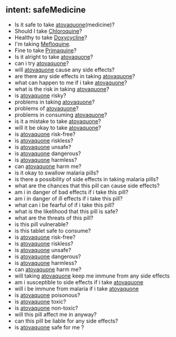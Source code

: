 ## intent: safeMedicine
- Is it safe to take [atovaquone](medicine)(medicine)?
- Should I take [Chloroquine](medicine)?
- Healthy to take [Doxycycline](medicine)?
- I'm taking [Mefloquine](medicine).
- Fine to take [Primaquine](medicine)?
- Is it alright to take [atovaquone](medicine)?
- can i try [atovaquone](medicine)?
- will [atovaquone](medicine) cause any side effects?
- are there any side effects in taking [atovaquone](medicine)?
- what can happen to me if i take [atovaquone](medicine)?
- what is the risk in taking [atovaquone](medicine)?
- is [atovaquone](medicine) risky?
- problems in taking [atovaquone](medicine)?
- problems of [atovaquone](medicine)?
- problems in consuming [atovaquone](medicine)?
- is it a mistake to take [atovaquone](medicine)?
- will it be okay to take [atovaquone](medicine)?
- is [atovaquone](medicine) risk-free?
- is [atovaquone](medicine) riskless?
- is [atovaquone](medicine) unsafe?
- is [atovaquone](medicine) dangerous?
- is [atovaquone](medicine) harmless?
- can [atovaquone](medicine) harm me?
- is it okay to swallow malaria pills?
- is there a possibility of side effects in taking malaria pills?
- what are the chances that this pill can cause side effects?
- am i in danger of bad effects if i take this pill?
- am i in danger of ill effects if i take this pill?
- what can i be fearful of if i take this pill?
- what is the likelihood that this pill is safe?
- what are the threats of this pill?
- is this pill vulnerable?
- is this tablet safe to consume?   
- is [atovaquone](medicine) risk-free?
- is [atovaquone](medicine) riskless?
- is [atovaquone](medicine) unsafe?
- is [atovaquone](medicine) dangerous?
- is [atovaquone](medicine) harmless?
- can [atovaquone](medicine) harm me?
- will taking [atovaquone](medicine) keep me immune from any side effects
- am i susceptible to side effects if i take [atovaquone](medicine)
- will i be immune from malaria if i take [atovaquone](medicine)
- is [atovaquone](medicine) poisonous?
- is [atovaquone](medicine) toxic?
- is [atovaquone](medicine) non-toxic?
- will this pill affect me in anyway?
- can this pill be liable for any side effects?
- is [atovaquone](medicine)  safe for me ?

